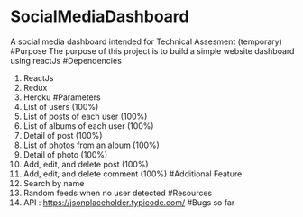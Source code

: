 # SocialMediaDashboard
A social media dashboard intended for Technical Assesment (temporary)
#Purpose
The purpose of this project is to build a simple website dashboard using reactJs
#Dependencies
1. ReactJs
2. Redux
3. Heroku
#Parameters
1. List of users (100%)
2. List of posts of each user (100%)
3. List of albums of each user (100%)
4. Detail of post (100%)
5. List of photos from an album (100%)
6. Detail of photo (100%)
7. Add, edit, and delete post (100%)
8. Add, edit, and delete comment (100%)
#Additional Feature
1. Search by name
2. Random feeds when no user detected
#Resources
1. API : https://jsonplaceholder.typicode.com/
#Bugs so far 
